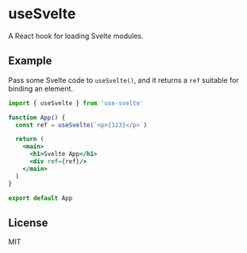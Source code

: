# useSvelte

A React hook for loading Svelte modules.

## Example

Pass some Svelte code to `useSvelte()`, and it returns a `ref` suitable for binding an element.

```jsx
import { useSvelte } from 'use-svelte'

function App() {
  const ref = useSvelte(`<p>{123}</p>`)

  return (
    <main>
      <h1>Svelte App</h1>
      <div ref={ref}/>
    </main>
  )
}

export default App
```


## License

MIT

